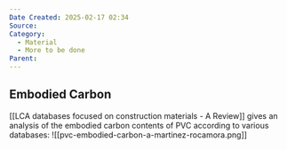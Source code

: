 ```yaml
---
Date Created: 2025-02-17 02:34
Source: 
Category:
  - Material
  - More to be done
Parent:
---
```

## Embodied Carbon
[[LCA databases focused on construction materials - A Review]] gives an analysis of the embodied carbon contents of PVC according to various databases:
![[pvc-embodied-carbon-a-martinez-rocamora.png]]